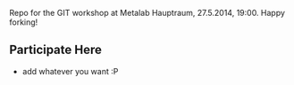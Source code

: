 Repo for the GIT workshop at Metalab Hauptraum, 27.5.2014, 19:00. Happy forking!

Participate Here
----------------
* add whatever you want :P
